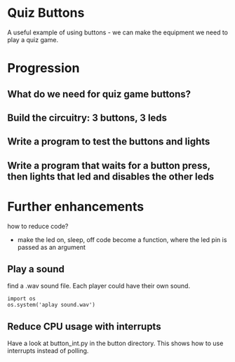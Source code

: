 # Quiz Buttons

A useful example of using buttons - we can make the equipment we need to play a quiz game.

# Progression

## What do we need for quiz game buttons?

## Build the circuitry: 3 buttons, 3 leds

## Write a program to test the buttons and lights

## Write a program that waits for a button press, then lights that led and disables the other leds

# Further enhancements

how to reduce code?

* make the led on, sleep, off code become a function, where the led pin is passed as an argument

## Play a sound

find a .wav sound file. Each player could have their own sound.

    import os
    os.system('aplay sound.wav')

## Reduce CPU usage with interrupts

Have a look at button_int.py in the button directory. This shows how to use interrupts instead of polling.
